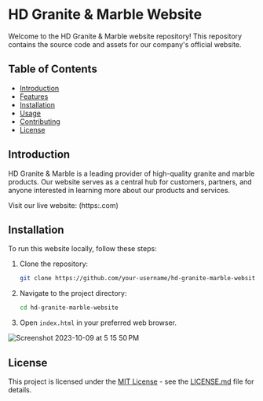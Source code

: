 # HD Granite & Marble Website

Welcome to the HD Granite & Marble website repository! This repository contains the source code and assets for our company's official website.

## Table of Contents
- [Introduction](#introduction)
- [Features](#features)
- [Installation](#installation)
- [Usage](#usage)
- [Contributing](#contributing)
- [License](#license)

## Introduction

HD Granite & Marble is a leading provider of high-quality granite and marble products. Our website serves as a central hub for customers, partners, and anyone interested in learning more about our products and services.

Visit our live website: (https:.com)


## Installation

To run this website locally, follow these steps:

1. Clone the repository:

    ```bash
    git clone https://github.com/your-username/hd-granite-marble-website.git
    ```

2. Navigate to the project directory:

    ```bash
    cd hd-granite-marble-website
    ```

3. Open `index.html` in your preferred web browser.

![Screenshot 2023-10-09 at 5 15 50 PM](https://github.com/knoxjess/HD/assets/110634800/31ff15f8-6419-4692-8122-2e3c6ab5384a)

## License

This project is licensed under the [MIT License](LICENSE.md) - see the [LICENSE.md](LICENSE.md) file for details.

